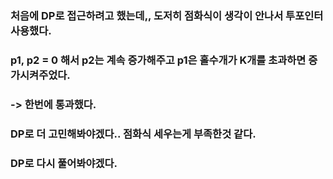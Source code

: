 ### 처음에 DP로 접근하려고 했는데,, 도저히 점화식이 생각이 안나서 투포인터 사용했다.

### p1, p2 = 0  해서 p2는 계속 증가해주고 p1은 홀수개가 K개를 초과하면 증가시켜주었다.
### -> 한번에 통과했다.

### DP로 더 고민해봐야겠다.. 점화식 세우는게 부족한것 같다. 
### DP로 다시 풀어봐야겠다.

